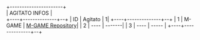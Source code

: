 +----------------------+                                                                                   
|   AGITATO INFOS      |		   
+----+--------------+--+
| ID |   Agitato    | 1|
+----+--------------+--+
| 1  |   M-GAME     | [M-GAME Repository](https://github.com/agitato1/m-game)|
| 2  |   ----       | -------|
| 3  |   ----       | -----  |
+----+--------------+--+
